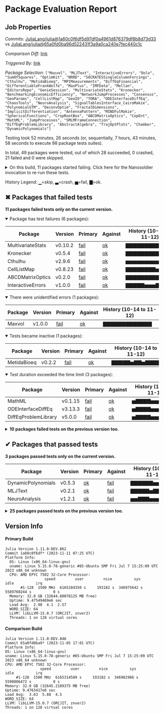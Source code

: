 # Package Evaluation Report

## Job Properties

*Commits:* [JuliaLang/julia@1a60c0f6df5d97df0a4961d876379df8b8d73d33](https://github.com/JuliaLang/julia/commit/1a60c0f6df5d97df0a4961d876379df8b8d73d33) vs [JuliaLang/julia@65a0fd0ba96d522431f3a9a0ca240e7fec440c1c](https://github.com/JuliaLang/julia/commit/65a0fd0ba96d522431f3a9a0ca240e7fec440c1c)

*Comparison Diff:* [link](https://github.com/JuliaLang/julia/compare/65a0fd0ba96d522431f3a9a0ca240e7fec440c1c...1a60c0f6df5d97df0a4961d876379df8b8d73d33)

*Triggered By:* [link](https://github.com/JuliaLang/julia/pull/52038#issuecomment-1810012696)

*Package Selection:* `["Maxvol", "MLJText", "InteractiveErrors", "Dolo", "SumOfSquares", "OptimKit", "NRRD", "SOCRATESSingleColumnForcings", "Cthulhu", "MetidaBioeq", "MPIMeasurements", "DiffEqFinancial", "DifferentiableFrankWolfe", "MaxPlus", "IMFData", "Mellan", "EditorsRepo", "GenieSession", "MultivariateStats", "Kronecker", "BenchmarkingEconomicEfficiency", "NetworkJumpProcesses", "Consensus", "GeoParams", "CellListMap", "GeoIO", "TORA", "ODEInterfaceDiffEq", "ChaosTools", "NeuroAnalysis", "SignalTablesInterface_CairoMakie", "PolynomialGTM", "DeconvOptim", "FractalDimensions", "ImplicitDifferentiation", "AntennaPattern", "MINDFulMakie", "SphericalFunctions", "CropRootBox", "ABCDMatrixOptics", "CopEnt", "MathML", "JumpProcesses", "SMLMFrameConnection", "DiffEqProblemLibrary", "AbstractAlgebra", "TrajOptPlots", "Chamber", "DynamicPolynomials"]`

Testing took 52 minutes, 26 seconds (or, sequentially, 7 hours, 43 minutes, 58 seconds to execute 98 package tests suites).

In total, 49 packages were tested, out of which 28 succeeded, 0 crashed, 21 failed and 0 were skipped.


<details><summary>On this build, 11 packages started failing. Click here for the Nanosoldier invocation to re-run these tests.</summary>
<p>

```
@nanosoldier `runtests(["Maxvol", "Cthulhu", "MultivariateStats", "ABCDMatrixOptics", "CellListMap", "Kronecker", "MetidaBioeq", "InteractiveErrors", "ODEInterfaceDiffEq", "MathML", "DiffEqProblemLibrary"])`
```

</p>
</details>


History Legend: ▁=skip, ▃=crash, ▅=fail, ▇=ok.

## ✖ Packages that failed tests

**11 packages failed tests only on the current version.**

<details open><summary>Package has test failures (6 packages):</summary>
<p>


| Package | Version | Primary | Against | History (10-14 to 11-12) |
| ------- | ------- | ------- | ------- | ------- |
| MultivariateStats | v0.10.2 | [fail](https://s3.amazonaws.com/julialang-reports/nanosoldier/pkgeval/by_hash/1a60c0f_vs_65a0fd0/MultivariateStats.primary.log) | [ok](https://s3.amazonaws.com/julialang-reports/nanosoldier/pkgeval/by_hash/1a60c0f_vs_65a0fd0/MultivariateStats.against.log) | <span class="history">▇▇▇▇▇▇▇▇▇▇▇▇▇</span> |
| Kronecker | v0.5.4 | [fail](https://s3.amazonaws.com/julialang-reports/nanosoldier/pkgeval/by_hash/1a60c0f_vs_65a0fd0/Kronecker.primary.log) | [ok](https://s3.amazonaws.com/julialang-reports/nanosoldier/pkgeval/by_hash/1a60c0f_vs_65a0fd0/Kronecker.against.log) | <span class="history">▇▇▇▇▇▇▇▇▇▇▇▇▇</span> |
| Cthulhu | v2.9.6 | [fail](https://s3.amazonaws.com/julialang-reports/nanosoldier/pkgeval/by_hash/1a60c0f_vs_65a0fd0/Cthulhu.primary.log) | [ok](https://s3.amazonaws.com/julialang-reports/nanosoldier/pkgeval/by_hash/1a60c0f_vs_65a0fd0/Cthulhu.against.log) | <span class="history">▅▅▅▅▅▅▅▅▅▅▅▅▇</span> |
| CellListMap | v0.8.23 | [fail](https://s3.amazonaws.com/julialang-reports/nanosoldier/pkgeval/by_hash/1a60c0f_vs_65a0fd0/CellListMap.primary.log) | [ok](https://s3.amazonaws.com/julialang-reports/nanosoldier/pkgeval/by_hash/1a60c0f_vs_65a0fd0/CellListMap.against.log) | <span class="history">▇▇▇▇▇▇▇▇▅▇▇▇▇</span> |
| ABCDMatrixOptics | v0.2.0 | [fail](https://s3.amazonaws.com/julialang-reports/nanosoldier/pkgeval/by_hash/1a60c0f_vs_65a0fd0/ABCDMatrixOptics.primary.log) | [ok](https://s3.amazonaws.com/julialang-reports/nanosoldier/pkgeval/by_hash/1a60c0f_vs_65a0fd0/ABCDMatrixOptics.against.log) | <span class="history">▇▇▇▇▇▇▇▇▇▇▇▇▇</span> |
| InteractiveErrors | v1.0.0 | [fail](https://s3.amazonaws.com/julialang-reports/nanosoldier/pkgeval/by_hash/1a60c0f_vs_65a0fd0/InteractiveErrors.primary.log) | [ok](https://s3.amazonaws.com/julialang-reports/nanosoldier/pkgeval/by_hash/1a60c0f_vs_65a0fd0/InteractiveErrors.against.log) | <span class="history">▇▇▇▇▇▅▅▅▇▅▅▇▅</span> |

</p>
</details>

<details open><summary>There were unidentified errors (1 packages):</summary>
<p>


| Package | Version | Primary | Against | History (10-14 to 11-12) |
| ------- | ------- | ------- | ------- | ------- |
| Maxvol | v1.0.0 | [fail](https://s3.amazonaws.com/julialang-reports/nanosoldier/pkgeval/by_hash/1a60c0f_vs_65a0fd0/Maxvol.primary.log) | [ok](https://s3.amazonaws.com/julialang-reports/nanosoldier/pkgeval/by_hash/1a60c0f_vs_65a0fd0/Maxvol.against.log) | <span class="history">▇▇▇▇▇▇▇▇▇▇▇▇▇</span> |

</p>
</details>

<details open><summary>Tests became inactive (1 packages):</summary>
<p>


| Package | Version | Primary | Against | History (10-14 to 11-12) |
| ------- | ------- | ------- | ------- | ------- |
| MetidaBioeq | v0.2.2 | [fail](https://s3.amazonaws.com/julialang-reports/nanosoldier/pkgeval/by_hash/1a60c0f_vs_65a0fd0/MetidaBioeq.primary.log) | [ok](https://s3.amazonaws.com/julialang-reports/nanosoldier/pkgeval/by_hash/1a60c0f_vs_65a0fd0/MetidaBioeq.against.log) | <span class="history">▇▇▇▇▇▅▇▇▅▇▇▇▇</span> |

</p>
</details>

<details open><summary>Test duration exceeded the time limit (3 packages):</summary>
<p>


| Package | Version | Primary | Against | History (10-14 to 11-12) |
| ------- | ------- | ------- | ------- | ------- |
| MathML | v0.1.15 | [fail](https://s3.amazonaws.com/julialang-reports/nanosoldier/pkgeval/by_hash/1a60c0f_vs_65a0fd0/MathML.primary.log) | [ok](https://s3.amazonaws.com/julialang-reports/nanosoldier/pkgeval/by_hash/1a60c0f_vs_65a0fd0/MathML.against.log) | <span class="history">▅▇▇▇▇▅▅▅▅▇▇▇▇</span> |
| ODEInterfaceDiffEq | v3.13.3 | [fail](https://s3.amazonaws.com/julialang-reports/nanosoldier/pkgeval/by_hash/1a60c0f_vs_65a0fd0/ODEInterfaceDiffEq.primary.log) | [ok](https://s3.amazonaws.com/julialang-reports/nanosoldier/pkgeval/by_hash/1a60c0f_vs_65a0fd0/ODEInterfaceDiffEq.against.log) | <span class="history">▅▇▇▇▇▅▅▅▅▅▅▅▅</span> |
| DiffEqProblemLibrary | v5.0.0 | [fail](https://s3.amazonaws.com/julialang-reports/nanosoldier/pkgeval/by_hash/1a60c0f_vs_65a0fd0/DiffEqProblemLibrary.primary.log) | [ok](https://s3.amazonaws.com/julialang-reports/nanosoldier/pkgeval/by_hash/1a60c0f_vs_65a0fd0/DiffEqProblemLibrary.against.log) | <span class="history">▅▇▇▇▇▅▅▅▅▇▅▅▅</span> |

</p>
</details>

<details><summary><strong>10 packages failed tests on the previous version too.</strong></summary>
<p>

<details open><summary>Package has test failures (2 packages):</summary>
<p>


| Package | History (10-14 to 11-12) |
| ------- | ------- |
| [IMFData v0.2.1](https://s3.amazonaws.com/julialang-reports/nanosoldier/pkgeval/by_hash/1a60c0f_vs_65a0fd0/IMFData.primary.log) | <span class="history">▇▇▇▇▇▇▇▇▇▇▇▇▅</span> |
| [MaxPlus v0.3.0](https://s3.amazonaws.com/julialang-reports/nanosoldier/pkgeval/by_hash/1a60c0f_vs_65a0fd0/MaxPlus.primary.log) | <span class="history">▇▇▇▇▇▇▇▇▇▇▇▇▇</span> |

</p>
</details>

<details open><summary>Tests became inactive (5 packages):</summary>
<p>


| Package | History (10-14 to 11-12) |
| ------- | ------- |
| [SMLMFrameConnection v0.1.1](https://s3.amazonaws.com/julialang-reports/nanosoldier/pkgeval/by_hash/1a60c0f_vs_65a0fd0/SMLMFrameConnection.primary.log) | <span class="history">▇▅▇▇▇▅▇▇▅▇▇▇▅</span> |
| [AntennaPattern v1.2.2](https://s3.amazonaws.com/julialang-reports/nanosoldier/pkgeval/by_hash/1a60c0f_vs_65a0fd0/AntennaPattern.primary.log) | <span class="history">▇▇▇▇▇▁▅▅▁▅▅▇▇</span> |
| [SignalTablesInterface_CairoMakie v0.1.2](https://s3.amazonaws.com/julialang-reports/nanosoldier/pkgeval/by_hash/1a60c0f_vs_65a0fd0/SignalTablesInterface_CairoMakie.primary.log) | <span class="history">▇▇▇▇▇▅▇▇▅▇▇▇▇</span> |
| [Chamber v0.1.0](https://s3.amazonaws.com/julialang-reports/nanosoldier/pkgeval/by_hash/1a60c0f_vs_65a0fd0/Chamber.primary.log) | <span class="history">▇▇▇▅▇▅▅▅▅▅▅▅▅</span> |
| [GeoIO v1.4.0](https://s3.amazonaws.com/julialang-reports/nanosoldier/pkgeval/by_hash/1a60c0f_vs_65a0fd0/GeoIO.primary.log) | <span class="history">▅▇▇▇▅▅▅▅▅▅▅▅▅</span> |

</p>
</details>

<details open><summary>Test duration exceeded the time limit (2 packages):</summary>
<p>


| Package | History (10-14 to 11-12) |
| ------- | ------- |
| [PolynomialGTM v1.3.0](https://s3.amazonaws.com/julialang-reports/nanosoldier/pkgeval/by_hash/1a60c0f_vs_65a0fd0/PolynomialGTM.primary.log) | <span class="history">▇▇▇▅▇▅▅▅▅▇▅▅▅</span> |
| [NetworkJumpProcesses v0.2.1](https://s3.amazonaws.com/julialang-reports/nanosoldier/pkgeval/by_hash/1a60c0f_vs_65a0fd0/NetworkJumpProcesses.primary.log) | <span class="history">▇▇▇▇▇▇▇▇▅▇▇▇▇</span> |

</p>
</details>

<details open><summary>Test log exceeded the size limit (1 packages):</summary>
<p>


| Package | History (10-14 to 11-12) |
| ------- | ------- |
| [SOCRATESSingleColumnForcings v0.9.12](https://s3.amazonaws.com/julialang-reports/nanosoldier/pkgeval/by_hash/1a60c0f_vs_65a0fd0/SOCRATESSingleColumnForcings.primary.log) | <span class="history">▅▇▇▇▇▅▇▇▅▅▇▇▇</span> |

</p>
</details>

</p>
</details>


## ✔ Packages that passed tests

**3 packages passed tests only on the current version.**

| Package | Version | Primary | Against | History (10-14 to 11-12) |
| ------- | ------- | ------- | ------- | ------- |
| DynamicPolynomials | v0.5.3 | [ok](https://s3.amazonaws.com/julialang-reports/nanosoldier/pkgeval/by_hash/1a60c0f_vs_65a0fd0/DynamicPolynomials.primary.log) | [fail](https://s3.amazonaws.com/julialang-reports/nanosoldier/pkgeval/by_hash/1a60c0f_vs_65a0fd0/DynamicPolynomials.against.log) | <span class="history">▇▇▇▇▇▇▅▅▅▅▅▅▅</span> |
| MLJText | v0.2.1 | [ok](https://s3.amazonaws.com/julialang-reports/nanosoldier/pkgeval/by_hash/1a60c0f_vs_65a0fd0/MLJText.primary.log) | [fail](https://s3.amazonaws.com/julialang-reports/nanosoldier/pkgeval/by_hash/1a60c0f_vs_65a0fd0/MLJText.against.log) | <span class="history">▇▇▇▇▇▅▇▇▅▇▇▇▇</span> |
| NeuroAnalysis | v1.2.1 | [ok](https://s3.amazonaws.com/julialang-reports/nanosoldier/pkgeval/by_hash/1a60c0f_vs_65a0fd0/NeuroAnalysis.primary.log) | [fail](https://s3.amazonaws.com/julialang-reports/nanosoldier/pkgeval/by_hash/1a60c0f_vs_65a0fd0/NeuroAnalysis.against.log) | <span class="history">▅▅▇▇▇▅▅▅▅▅▅▅▅</span> |

<details><summary><strong>25 packages passed tests on the previous version too.</strong></summary>
<p>

| Package | History (10-14 to 11-12) |
| ------- | ------- |
| [AbstractAlgebra v0.33.0](https://s3.amazonaws.com/julialang-reports/nanosoldier/pkgeval/by_hash/1a60c0f_vs_65a0fd0/AbstractAlgebra.primary.log) | <span class="history">▇▇▇▇▇▇▅▅▅▅▅▅▅</span> |
| [JumpProcesses v9.8.0](https://s3.amazonaws.com/julialang-reports/nanosoldier/pkgeval/by_hash/1a60c0f_vs_65a0fd0/JumpProcesses.primary.log) | <span class="history">▇▇▇▇▇▇▇▅▅▇▇▇▅</span> |
| [GenieSession v1.1.2](https://s3.amazonaws.com/julialang-reports/nanosoldier/pkgeval/by_hash/1a60c0f_vs_65a0fd0/GenieSession.primary.log) | <span class="history">▇▇▇▇▇▅▇▇▅▇▇▇▇</span> |
| [ChaosTools v3.1.2](https://s3.amazonaws.com/julialang-reports/nanosoldier/pkgeval/by_hash/1a60c0f_vs_65a0fd0/ChaosTools.primary.log) | <span class="history">▇▇▅▇▇▅▅▇▅▇▇▅▅</span> |
| [ImplicitDifferentiation v0.5.1](https://s3.amazonaws.com/julialang-reports/nanosoldier/pkgeval/by_hash/1a60c0f_vs_65a0fd0/ImplicitDifferentiation.primary.log) | <span class="history">▇▇▇▇▇▅▅▅▅▅▅▅▅</span> |
| [SumOfSquares v0.7.3](https://s3.amazonaws.com/julialang-reports/nanosoldier/pkgeval/by_hash/1a60c0f_vs_65a0fd0/SumOfSquares.primary.log) | <span class="history">▇▇▇▇▇▅▅▇▅▇▇▇▅</span> |
| [FractalDimensions v1.8.0](https://s3.amazonaws.com/julialang-reports/nanosoldier/pkgeval/by_hash/1a60c0f_vs_65a0fd0/FractalDimensions.primary.log) | <span class="history">▇▇▇▇▇▅▇▇▅▅▇▇▅</span> |
| [EditorsRepo v0.18.9](https://s3.amazonaws.com/julialang-reports/nanosoldier/pkgeval/by_hash/1a60c0f_vs_65a0fd0/EditorsRepo.primary.log) | <span class="history">▇▅▇▇▇▅▇▅▅▇▇▇▅</span> |
| [GeoParams v0.5.1](https://s3.amazonaws.com/julialang-reports/nanosoldier/pkgeval/by_hash/1a60c0f_vs_65a0fd0/GeoParams.primary.log) | <span class="history">▅▅▅▅▅▅▇▇▅▅▇▇▇</span> |
| [OptimKit v0.3.1](https://s3.amazonaws.com/julialang-reports/nanosoldier/pkgeval/by_hash/1a60c0f_vs_65a0fd0/OptimKit.primary.log) | <span class="history">▅▅▅▇▅▅▇▅▇▇▇▅▇</span> |
| [DiffEqFinancial v2.6.0](https://s3.amazonaws.com/julialang-reports/nanosoldier/pkgeval/by_hash/1a60c0f_vs_65a0fd0/DiffEqFinancial.primary.log) | <span class="history">▅▅▅▅▅▇▇▅▅▇▇▅▅</span> |
| [SphericalFunctions v2.2.0](https://s3.amazonaws.com/julialang-reports/nanosoldier/pkgeval/by_hash/1a60c0f_vs_65a0fd0/SphericalFunctions.primary.log) | <span class="history">▇▇▇▇▇▇▇▇▅▇▇▇▇</span> |
| [DifferentiableFrankWolfe v0.2.0](https://s3.amazonaws.com/julialang-reports/nanosoldier/pkgeval/by_hash/1a60c0f_vs_65a0fd0/DifferentiableFrankWolfe.primary.log) | <span class="history">▇▇▇▇▇▅▅▅▅▅▅▇▅</span> |
| [CopEnt v0.1.0](https://s3.amazonaws.com/julialang-reports/nanosoldier/pkgeval/by_hash/1a60c0f_vs_65a0fd0/CopEnt.primary.log) | <span class="history">▇▇▇▇▇▅▇▅▅▇▇▇▇</span> |
| [NRRD v0.6.5](https://s3.amazonaws.com/julialang-reports/nanosoldier/pkgeval/by_hash/1a60c0f_vs_65a0fd0/NRRD.primary.log) | <span class="history">▇▇▇▇▇▇▇▇▅▇▇▇▇</span> |
| [Mellan v0.2.0](https://s3.amazonaws.com/julialang-reports/nanosoldier/pkgeval/by_hash/1a60c0f_vs_65a0fd0/Mellan.primary.log) | <span class="history">▅▅▇▇▇▅▇▇▅▇▇▇▇</span> |
| [Dolo v0.4.4](https://s3.amazonaws.com/julialang-reports/nanosoldier/pkgeval/by_hash/1a60c0f_vs_65a0fd0/Dolo.primary.log) | <span class="history">▇▇▇▇▇▅▅▇▅▇▅▇▅</span> |
| [TrajOptPlots v0.2.0](https://s3.amazonaws.com/julialang-reports/nanosoldier/pkgeval/by_hash/1a60c0f_vs_65a0fd0/TrajOptPlots.primary.log) | <span class="history">▇▇▇▇▇▅▇▇▅▇▇▇▇</span> |
| [TORA v0.2.0](https://s3.amazonaws.com/julialang-reports/nanosoldier/pkgeval/by_hash/1a60c0f_vs_65a0fd0/TORA.primary.log) | <span class="history">▅▇▇▇▇▅▇▇▅▇▅▇▅</span> |
| [MPIMeasurements v0.4.1](https://s3.amazonaws.com/julialang-reports/nanosoldier/pkgeval/by_hash/1a60c0f_vs_65a0fd0/MPIMeasurements.primary.log) | <span class="history">▇▇▇▇▇▅▅▅▅▅▅▇▇</span> |
| [BenchmarkingEconomicEfficiency v1.1.0](https://s3.amazonaws.com/julialang-reports/nanosoldier/pkgeval/by_hash/1a60c0f_vs_65a0fd0/BenchmarkingEconomicEfficiency.primary.log) | <span class="history">▇▇▇▇▇▅▅▅▅▇▇▇▅</span> |
| [CropRootBox v0.1.9](https://s3.amazonaws.com/julialang-reports/nanosoldier/pkgeval/by_hash/1a60c0f_vs_65a0fd0/CropRootBox.primary.log) | <span class="history">▇▅▇▅▇▁▅▅▁▅▅▅▇</span> |
| [DeconvOptim v0.7.2](https://s3.amazonaws.com/julialang-reports/nanosoldier/pkgeval/by_hash/1a60c0f_vs_65a0fd0/DeconvOptim.primary.log) | <span class="history">▇▇▇▇▇▅▇▅▅▇▅▇▇</span> |
| [MINDFulMakie v0.1.0](https://s3.amazonaws.com/julialang-reports/nanosoldier/pkgeval/by_hash/1a60c0f_vs_65a0fd0/MINDFulMakie.primary.log) | <span class="history">▇▇▇▅▇▅▇▇▅▅▅▅▅</span> |
| [Consensus v1.0.0](https://s3.amazonaws.com/julialang-reports/nanosoldier/pkgeval/by_hash/1a60c0f_vs_65a0fd0/Consensus.primary.log) | <span class="history">▇▇▇▇▇▇▇▇▅▅▇▇▅</span> |

</p>
</details>


## Version Info

#### Primary Build

```
Julia Version 1.11.0-DEV.862
Commit 1a60c0f6df* (2023-11-11 07:25 UTC)
Platform Info:
  OS: Linux (x86_64-linux-gnu)
  uname: Linux 5.15.0-78-generic #85-Ubuntu SMP Fri Jul 7 15:25:09 UTC 2023 x86_64 unknown
  CPU: AMD EPYC 7502 32-Core Processor: 
                  speed         user         nice          sys         idle          irq
       #1-128  1500 MHz  6165284350 s     193182 s  346975642 s  5589760244 s          0 s
  Memory: 32.0 GB (32644.80078125 MB free)
  Uptime: 9.47549469e6 sec
  Load Avg:  2.98  4.1  2.57
  WORD_SIZE: 64
  LLVM: libLLVM-15.0.7 (ORCJIT, znver2)
  Threads: 1 on 128 virtual cores

```

  #### Comparison Build

  ```
Julia Version 1.11.0-DEV.846
Commit 65a0fd0ba9* (2023-11-05 17:01 UTC)
Platform Info:
  OS: Linux (x86_64-linux-gnu)
  uname: Linux 5.15.0-78-generic #85-Ubuntu SMP Fri Jul 7 15:25:09 UTC 2023 x86_64 unknown
  CPU: AMD EPYC 7502 32-Core Processor: 
                  speed         user         nice          sys         idle          irq
       #1-128  1500 MHz  6165314589 s     193182 s  346982986 s  5590806472 s          0 s
  Memory: 32.0 GB (32645.2109375 MB free)
  Uptime: 9.4763417e6 sec
  Load Avg:  3.63  5.88  4.5
  WORD_SIZE: 64
  LLVM: libLLVM-15.0.7 (ORCJIT, znver2)
  Threads: 1 on 128 virtual cores

  ```
  <!-- Generated on 2023-11-14T07:38:20.852 -->
